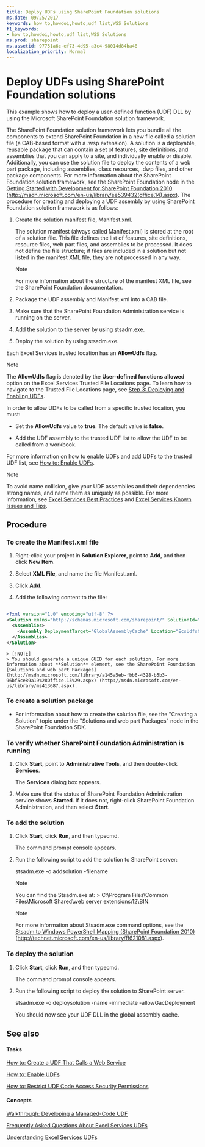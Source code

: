 ```yaml
---
title: Deploy UDFs using SharePoint Foundation solutions
ms.date: 09/25/2017
keywords: how to,howdoi,howto,udf list,WSS Solutions
f1_keywords:
- how to,howdoi,howto,udf list,WSS Solutions
ms.prod: sharepoint
ms.assetid: 97751a6c-ef73-4d95-a3c4-98014d84ba48
localization_priority: Normal
---
```



# Deploy UDFs using SharePoint Foundation solutions

This example shows how to deploy a user-defined function (UDF) DLL by using the Microsoft SharePoint Foundation solution framework.
  
    
    

The SharePoint Foundation solution framework lets you bundle all the components to extend SharePoint Foundation in a new file called a solution file (a CAB-based format with a .wsp extension). A solution is a deployable, reusable package that can contain a set of features, site definitions, and assemblies that you can apply to a site, and individually enable or disable. Additionally, you can use the solution file to deploy the contents of a web part package, including assemblies, class resources, .dwp files, and other package components. For more information about the SharePoint Foundation solution framework, see the SharePoint Foundation node in the  [Getting Started with Development for SharePoint Foundation 2010](http://msdn.microsoft.com/library/ef1187aa-e007-4490-8191-db36a50b3ae4%28Office.15%29.aspx) (http://msdn.microsoft.com/en-us/library/ee539432(office.14).aspx).
The procedure for creating and deploying a UDF assembly by using SharePoint Foundation solution framework is as follows:
  
    
    


1. Create the solution manifest file, Manifest.xml.
    
    The solution manifest (always called Manifest.xml) is stored at the root of a solution file. This file defines the list of features, site definitions, resource files, web part files, and assemblies to be processed. It does not define the file structure; if files are included in a solution but not listed in the manifest XML file, they are not processed in any way.
    
    > [!NOTE]
    > For more information about the structure of the manifest XML file, see the SharePoint Foundation documentation. 

2. Package the UDF assembly and Manifest.xml into a CAB file.
    
  
3. Make sure that the SharePoint Foundation Administration service is running on the server.
    
  
4. Add the solution to the server by using stsadm.exe.
    
  
5. Deploy the solution by using stsadm.exe.
    
  
Each Excel Services trusted location has an **AllowUdfs** flag.

> [!NOTE]
> The **AllowUdfs** flag is denoted by the **User-defined functions allowed** option on the Excel Services Trusted File Locations page. To learn how to navigate to the Trusted File Locations page, see [Step 3: Deploying and Enabling UDFs](step-3-deploying-and-enabling-udfs.md). 
  
    
    

In order to allow UDFs to be called from a specific trusted location, you must:
- Set the **AllowUdfs** value to **true**. The default value is **false**. 
    
  
- Add the UDF assembly to the trusted UDF list to allow the UDF to be called from a workbook.
    
  
For more information on how to enable UDFs and add UDFs to the trusted UDF list, see  [How to: Enable UDFs](how-to-enable-udfs.md).

> [!NOTE]
> To avoid name collision, give your UDF assemblies and their dependencies strong names, and name them as uniquely as possible. For more information, see  [Excel Services Best Practices](excel-services-best-practices.md) and [Excel Services Known Issues and Tips](excel-services-known-issues-and-tips.md). 
  
    
    


## Procedure


### To create the Manifest.xml file


1. Right-click your project in **Solution Explorer**, point to **Add**, and then click **New Item**.
    
  
2. Select **XML File**, and name the file Manifest.xml.
    
  
3. Click **Add**.
    
  
4. Add the following content to the file:
    
```XML
  
<?xml version="1.0" encoding="utf-8" ?>
<Solution xmlns="http://schemas.microsoft.com/sharepoint/" SolutionId="{57568687-2CC0-45bf-B66A-2D50D57108CA}" DeploymentServerType="ApplicationServer">
  <Assemblies>
    <Assembly DeploymentTarget="GlobalAssemblyCache" Location="EcsUdfsCommonSet.dll"/>
  </Assemblies>
</Solution>
```


    > [!NOTE]
    > You should generate a unique GUID for each solution. For more information about **Solution** element, see the SharePoint Foundation [Solutions and web part Packages](http://msdn.microsoft.com/library/a145a5eb-fbb6-4328-b5b3-96bf5ce89a19%28Office.15%29.aspx) (http://msdn.microsoft.com/en-us/library/ms413687.aspx).

### To create a solution package


- For information about how to create the solution file, see the "Creating a Solution" topic under the "Solutions and web part Packages" node in the SharePoint Foundation SDK. 
    
  

### To verify whether SharePoint Foundation Administration is running


1. Click **Start**, point to **Administrative Tools**, and then double-click **Services**. 
    
    The **Services** dialog box appears.
    
  
2. Make sure that the status of SharePoint Foundation Administration service shows **Started**. If it does not, right-click SharePoint Foundation Administration, and then select **Start**.
    
  

### To add the solution


1. Click **Start**, click **Run**, and then typecmd. 
    
    The command prompt console appears.
    
  
2. Run the following script to add the solution to SharePoint server: 
    
    stsadm.exe -o addsolution -filename <pathtoCAB>
    
    > [!NOTE]
    > You can find the Stsadm.exe at: > C:\\Program Files\\Common Files\\Microsoft Shared\\web server extensions\\12\\BIN. 

    > [!NOTE]
    > For more information about Stsadm.exe command options, see the  [Stsadm to Windows PowerShell Mapping (SharePoint Foundation 2010)](http://technet.microsoft.com/en-us/library/ff621081.aspx) (http://technet.microsoft.com/en-us/library/ff621081.aspx).

  
    
    

### To deploy the solution


1. Click **Start**, click **Run**, and then typecmd. 
    
    The command prompt console appears.
    
  
2. Run the following script to deploy the solution to SharePoint server. 
    
    stsadm.exe -o deploysolution -name <filename of the CAB> -immediate -allowGacDeployment
    
    You should now see your UDF DLL in the global assembly cache.
    
  

## See also


#### Tasks


  
    
    
 [How to: Create a UDF That Calls a Web Service](how-to-create-a-udf-that-calls-a-web-service.md)
  
    
    
 [How to: Enable UDFs](how-to-enable-udfs.md)
  
    
    
 [How to: Restrict UDF Code Access Security Permissions](how-to-restrict-udf-code-access-security-permissions.md)
#### Concepts


  
    
    
 [Walkthrough: Developing a Managed-Code UDF](walkthrough-developing-a-managed-code-udf.md)
  
    
    
 [Frequently Asked Questions About Excel Services UDFs](frequently-asked-questions-about-excel-services-udfs.md)
  
    
    
 [Understanding Excel Services UDFs](understanding-excel-services-udfs.md)
